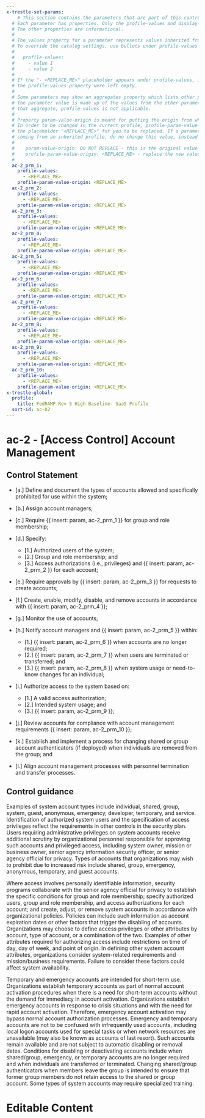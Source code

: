 ```yaml
---
x-trestle-set-params:
    # This section contains the parameters that are part of this control.
  # Each parameter has properties. Only the profile-values and display-name properties are editable.
  # The other properties are informational.
  #
  # The values property for a parameter represents values inherited from the OSCAL catalog.
  # To override the catalog settings, use bullets under profile-values as shown below:
  #
  #   profile-values:
  #     - value 1
  #     - value 2
  #
  # If the "- <REPLACE_ME>" placeholder appears under profile-values, it is the same as if
  # the profile-values property were left empty.
  #
  # Some parameters may show an aggregates property which lists other parameters. This means
  # the parameter value is made up of the values from the other parameters. For parameters
  # that aggregate, profile-values is not applicable.
  #
  # Property param-value-origin is meant for putting the origin from where that parameter comes from.
  # In order to be changed in the current profile, profile-param-value-origin property will be displayed with
  # the placeholder "<REPLACE_ME>" for you to be replaced. If a parameter already has a param-value-origin
  # coming from an inherited profile, do no change this value, instead use profile-param-value-origin as follows:
  #
  #    param-value-origin: DO NOT REPLACE - this is the original value
  #    profile-param-value-origin: <REPLACE_ME> - replace the new value required HERE
  #
  ac-2_prm_1:
    profile-values:
      - <REPLACE_ME>
    profile-param-value-origin: <REPLACE_ME>
  ac-2_prm_2:
    profile-values:
      - <REPLACE_ME>
    profile-param-value-origin: <REPLACE_ME>
  ac-2_prm_3:
    profile-values:
      - <REPLACE_ME>
    profile-param-value-origin: <REPLACE_ME>
  ac-2_prm_4:
    profile-values:
      - <REPLACE_ME>
    profile-param-value-origin: <REPLACE_ME>
  ac-2_prm_5:
    profile-values:
      - <REPLACE_ME>
    profile-param-value-origin: <REPLACE_ME>
  ac-2_prm_6:
    profile-values:
      - <REPLACE_ME>
    profile-param-value-origin: <REPLACE_ME>
  ac-2_prm_7:
    profile-values:
      - <REPLACE_ME>
    profile-param-value-origin: <REPLACE_ME>
  ac-2_prm_8:
    profile-values:
      - <REPLACE_ME>
    profile-param-value-origin: <REPLACE_ME>
  ac-2_prm_9:
    profile-values:
      - <REPLACE_ME>
    profile-param-value-origin: <REPLACE_ME>
  ac-2_prm_10:
    profile-values:
      - <REPLACE_ME>
    profile-param-value-origin: <REPLACE_ME>
x-trestle-global:
  profile:
    title: FedRAMP Rev 5 High Baseline- SaaS Profile
  sort-id: ac-02
---
```


# ac-2 - \[Access Control\] Account Management

## Control Statement

- \[a.\] Define and document the types of accounts allowed and specifically prohibited for use within the system;

- \[b.\] Assign account managers;

- \[c.\] Require {{ insert: param, ac-2_prm_1 }} for group and role membership;

- \[d.\] Specify:

  - \[1.\] Authorized users of the system;
  - \[2.\] Group and role membership; and
  - \[3.\] Access authorizations (i.e., privileges) and {{ insert: param, ac-2_prm_2 }} for each account;

- \[e.\] Require approvals by {{ insert: param, ac-2_prm_3 }} for requests to create accounts;

- \[f.\] Create, enable, modify, disable, and remove accounts in accordance with {{ insert: param, ac-2_prm_4 }};

- \[g.\] Monitor the use of accounts;

- \[h.\] Notify account managers and {{ insert: param, ac-2_prm_5 }} within:

  - \[1.\] {{ insert: param, ac-2_prm_6 }} when accounts are no longer required;
  - \[2.\] {{ insert: param, ac-2_prm_7 }} when users are terminated or transferred; and
  - \[3.\] {{ insert: param, ac-2_prm_8 }} when system usage or need-to-know changes for an individual;

- \[i.\] Authorize access to the system based on:

  - \[1.\] A valid access authorization;
  - \[2.\] Intended system usage; and
  - \[3.\] {{ insert: param, ac-2_prm_9 }};

- \[j.\] Review accounts for compliance with account management requirements {{ insert: param, ac-2_prm_10 }};

- \[k.\] Establish and implement a process for changing shared or group account authenticators (if deployed) when individuals are removed from the group; and

- \[l.\] Align account management processes with personnel termination and transfer processes.

## Control guidance

Examples of system account types include individual, shared, group, system, guest, anonymous, emergency, developer, temporary, and service. Identification of authorized system users and the specification of access privileges reflect the requirements in other controls in the security plan. Users requiring administrative privileges on system accounts receive additional scrutiny by organizational personnel responsible for approving such accounts and privileged access, including system owner, mission or business owner, senior agency information security officer, or senior agency official for privacy. Types of accounts that organizations may wish to prohibit due to increased risk include shared, group, emergency, anonymous, temporary, and guest accounts.

Where access involves personally identifiable information, security programs collaborate with the senior agency official for privacy to establish the specific conditions for group and role membership; specify authorized users, group and role membership, and access authorizations for each account; and create, adjust, or remove system accounts in accordance with organizational policies. Policies can include such information as account expiration dates or other factors that trigger the disabling of accounts. Organizations may choose to define access privileges or other attributes by account, type of account, or a combination of the two. Examples of other attributes required for authorizing access include restrictions on time of day, day of week, and point of origin. In defining other system account attributes, organizations consider system-related requirements and mission/business requirements. Failure to consider these factors could affect system availability.

Temporary and emergency accounts are intended for short-term use. Organizations establish temporary accounts as part of normal account activation procedures when there is a need for short-term accounts without the demand for immediacy in account activation. Organizations establish emergency accounts in response to crisis situations and with the need for rapid account activation. Therefore, emergency account activation may bypass normal account authorization processes. Emergency and temporary accounts are not to be confused with infrequently used accounts, including local logon accounts used for special tasks or when network resources are unavailable (may also be known as accounts of last resort). Such accounts remain available and are not subject to automatic disabling or removal dates. Conditions for disabling or deactivating accounts include when shared/group, emergency, or temporary accounts are no longer required and when individuals are transferred or terminated. Changing shared/group authenticators when members leave the group is intended to ensure that former group members do not retain access to the shared or group account. Some types of system accounts may require specialized training.

# Editable Content

<!-- Make additions and edits below -->
<!-- The above represents the contents of the control as received by the profile, prior to additions. -->
<!-- If the profile makes additions to the control, they will appear below. -->
<!-- The above markdown may not be edited but you may edit the content below, and/or introduce new additions to be made by the profile. -->
<!-- If there is a yaml header at the top, parameter values may be edited. Use --set-parameters to incorporate the changes during assembly. -->
<!-- The content here will then replace what is in the profile for this control, after running profile-assemble. -->
<!-- The current profile has no added parts for this control, but you may add new ones here. -->
<!-- Each addition must have a heading either of the form ## Control my_addition_name -->
<!-- or ## Part a. (where the a. refers to one of the control statement labels.) -->
<!-- "## Control" parts are new parts added after the statement part. -->
<!-- "## Part" parts are new parts added into the top-level statement part with that label. -->
<!-- Subparts may be added with nested hash levels of the form ### My Subpart Name -->
<!-- underneath the parent ## Control or ## Part being added -->
<!-- See https://oscal-compass.github.io/compliance-trestle/tutorials/ssp_profile_catalog_authoring/ssp_profile_catalog_authoring for guidance. -->
